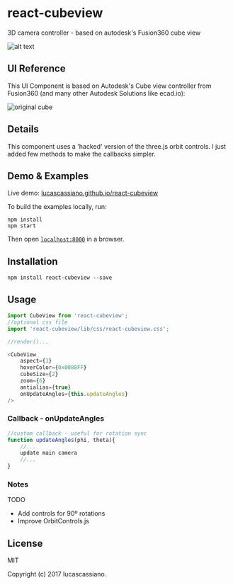 # react-cubeview

3D camera controller - based on autodesk's Fusion360 cube view 

![alt text](https://github.com/lucascassiano/react-cubeview/raw/master/docs/cubeview.gif)

## UI Reference
This UI Component is based on Autodesk's Cube view controller from Fusion360 (and many other Autodesk Solutions like ecad.io):

![original cube](https://github.com/lucascassiano/react-cubeview/raw/master/docs/original.gif)

## Details
This component uses a 'hacked' version of the three.js orbit controls. I just added few methods to make the callbacks simpler.

## Demo & Examples

Live demo: [lucascassiano.github.io/react-cubeview](http://lucascassiano.github.io/react-cubeview/)

To build the examples locally, run:

```
npm install
npm start
```

Then open [`localhost:8000`](http://localhost:8000) in a browser.

## Installation

```
npm install react-cubeview --save
```

## Usage

```js
import CubeView from 'react-cubeview';
//optional css file
import 'react-cubeview/lib/css/react-cubeview.css';

//render()...

<CubeView 
    aspect={1} 
    hoverColor={0x0088FF} 
    cubeSize={2} 
    zoom={6} 
    antialias={true} 
    onUpdateAngles={this.updateAngles} 
/>

```

### Callback - onUpdateAngles

```js
//custom callback - useful for rotation sync
function updateAngles(phi, theta){
    //...
    update main camera
    //...
}
```

### Notes
TODO

- Add controls for 90º rotations
- Improve OrbitControls.js

## License

MIT

Copyright (c) 2017 lucascassiano.

